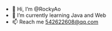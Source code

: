 - 👋 Hi, I’m @RockyAo
- 🌱 I’m currently learning Java and Web
- 📫 Reach me 542622608@qq.com

<!---
RockyAo/RockyAo is a ✨ special ✨ repository because its `README.md` (this file) appears on your GitHub profile.
You can click the Preview link to take a look at your changes.
--->
